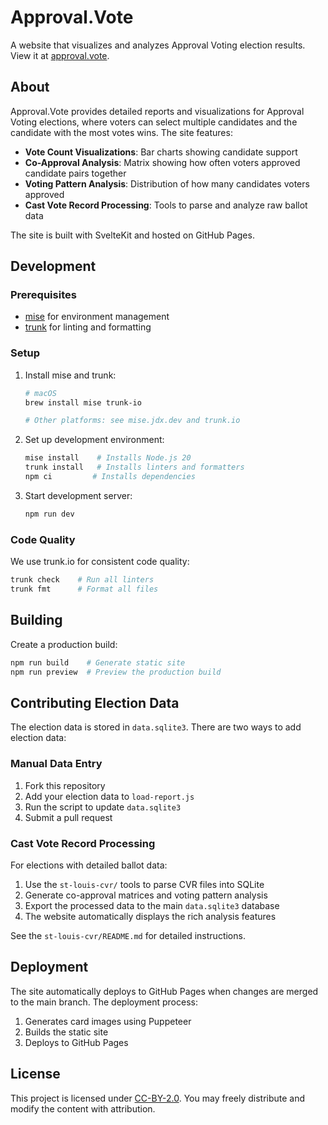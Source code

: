 # Approval.Vote

A website that visualizes and analyzes Approval Voting election results. View it at [approval.vote](https://approval.vote).

## About

Approval.Vote provides detailed reports and visualizations for Approval Voting elections, where voters can select multiple candidates and the candidate with the most votes wins. The site features:

- **Vote Count Visualizations**: Bar charts showing candidate support
- **Co-Approval Analysis**: Matrix showing how often voters approved candidate pairs together
- **Voting Pattern Analysis**: Distribution of how many candidates voters approved
- **Cast Vote Record Processing**: Tools to parse and analyze raw ballot data

The site is built with SvelteKit and hosted on GitHub Pages.

## Development

### Prerequisites

- [mise](https://mise.jdx.dev/) for environment management
- [trunk](https://trunk.io) for linting and formatting

### Setup

1. Install mise and trunk:

   ```bash
   # macOS
   brew install mise trunk-io

   # Other platforms: see mise.jdx.dev and trunk.io
   ```

2. Set up development environment:

   ```bash
   mise install    # Installs Node.js 20
   trunk install   # Installs linters and formatters
   npm ci         # Installs dependencies
   ```

3. Start development server:

   ```bash
   npm run dev
   ```

### Code Quality

We use trunk.io for consistent code quality:

```bash
trunk check    # Run all linters
trunk fmt      # Format all files
```

## Building

Create a production build:

```bash
npm run build    # Generate static site
npm run preview  # Preview the production build
```

## Contributing Election Data

The election data is stored in `data.sqlite3`. There are two ways to add election data:

### Manual Data Entry

1. Fork this repository
2. Add your election data to `load-report.js`
3. Run the script to update `data.sqlite3`
4. Submit a pull request

### Cast Vote Record Processing

For elections with detailed ballot data:

1. Use the `st-louis-cvr/` tools to parse CVR files into SQLite
2. Generate co-approval matrices and voting pattern analysis
3. Export the processed data to the main `data.sqlite3` database
4. The website automatically displays the rich analysis features

See the `st-louis-cvr/README.md` for detailed instructions.

## Deployment

The site automatically deploys to GitHub Pages when changes are merged to the main branch. The deployment process:

1. Generates card images using Puppeteer
2. Builds the static site
3. Deploys to GitHub Pages

## License

This project is licensed under [CC-BY-2.0](LICENSE). You may freely distribute and modify the content with attribution.
